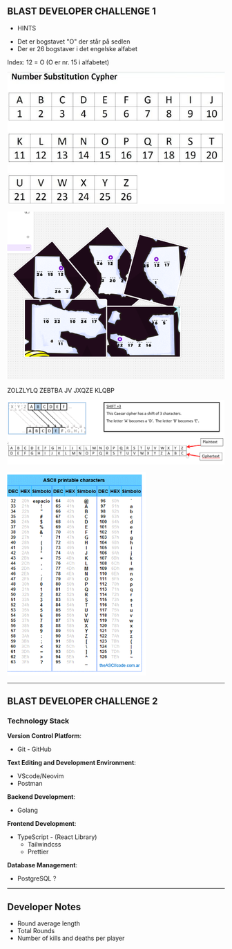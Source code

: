 ## BLAST DEVELOPER CHALLENGE 1

-  HINTS

*  Det er bogstavet "O" der står på sedlen
*  Der er 26 bogstaver i det engelske alfabet

Index: 12 = O (O er nr. 15 i alfabetet)

![Alphabet](/blast-developer-challenge-1/images/image.png)

![CipherSamlet](/blast-developer-challenge-1/images/cipher_samlet.PNG)

ZOLZLYLQ ZEBTBA JV JXQZE KLQBP

![Caeser Cipher](/blast-developer-challenge-1/images/image-2.png)

![ASCII Unicode](/blast-developer-challenge-1/images/image-3.png)

---

## BLAST DEVELOPER CHALLENGE 2

### Technology Stack

**Version Control Platform**:

-  Git - GitHub

**Text Editing and Development Environment**:

-  VScode/Neovim
-  Postman

**Backend Development**:

-  Golang

**Frontend Development**:

-  TypeScript - (React Library)
   -  Tailwindcss
   -  Prettier

**Database Management**:

-  PostgreSQL ?

---

## Developer Notes

-  Round average length
-  Total Rounds
-  Number of kills and deaths per player
